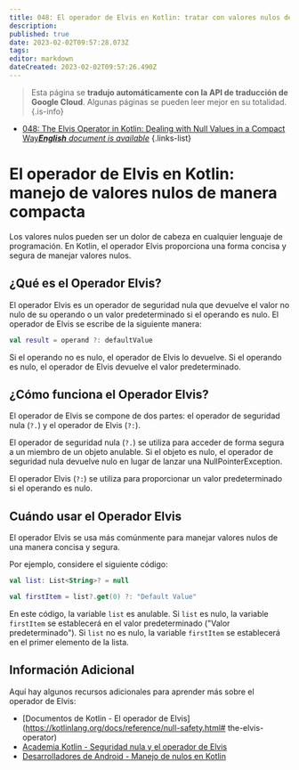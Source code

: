 ```yaml
---
title: 048: El operador de Elvis en Kotlin: tratar con valores nulos de forma compacta
description: 
published: true
date: 2023-02-02T09:57:28.073Z
tags: 
editor: markdown
dateCreated: 2023-02-02T09:57:26.490Z
---
```


> Esta página se **tradujo automáticamente con la API de traducción de Google Cloud**.
Algunas páginas se pueden leer mejor en su totalidad.{.is-info}



- [048: The Elvis Operator in Kotlin: Dealing with Null Values in a Compact Way***English** document is available*](/en/Knowledge-base/Kotlin/Learning/048-the-elvis-operator-in-kotlin-dealing-with-null-values-in-a-compact-way)
{.links-list}


# El operador de Elvis en Kotlin: manejo de valores nulos de manera compacta

Los valores nulos pueden ser un dolor de cabeza en cualquier lenguaje de programación. En Kotlin, el operador Elvis proporciona una forma concisa y segura de manejar valores nulos.

## ¿Qué es el Operador Elvis?

El operador Elvis es un operador de seguridad nula que devuelve el valor no nulo de su operando o un valor predeterminado si el operando es nulo. El operador de Elvis se escribe de la siguiente manera:

```kotlin
val result = operand ?: defaultValue
```

Si el operando no es nulo, el operador de Elvis lo devuelve. Si el operando es nulo, el operador de Elvis devuelve el valor predeterminado.

## ¿Cómo funciona el Operador Elvis?

El operador de Elvis se compone de dos partes: el operador de seguridad nula (`?.`) y el operador de Elvis (`?:`).

El operador de seguridad nula (`?.`) se utiliza para acceder de forma segura a un miembro de un objeto anulable. Si el objeto es nulo, el operador de seguridad nula devuelve nulo en lugar de lanzar una NullPointerException.

El operador Elvis (`?:`) se utiliza para proporcionar un valor predeterminado si el operando es nulo.

## Cuándo usar el Operador Elvis

El operador Elvis se usa más comúnmente para manejar valores nulos de una manera concisa y segura.

Por ejemplo, considere el siguiente código:

```kotlin
val list: List<String>? = null

val firstItem = list?.get(0) ?: "Default Value"
```

En este código, la variable `list` es anulable. Si `list` es nulo, la variable `firstItem` se establecerá en el valor predeterminado ("Valor predeterminado"). Si `list` no es nulo, la variable `firstItem` se establecerá en el primer elemento de la lista.

## Información Adicional

Aquí hay algunos recursos adicionales para aprender más sobre el operador de Elvis:

- [Documentos de Kotlin - El operador de Elvis](https://kotlinlang.org/docs/reference/null-safety.html# the-elvis-operator)
- [Academia Kotlin - Seguridad nula y el operador de Elvis](https://kotlinacademy.com/kotlin-null-safety-elvis-operator/)
- [Desarrolladores de Android - Manejo de nulos en Kotlin](https://developer.android.com/kotlin/null-safety)